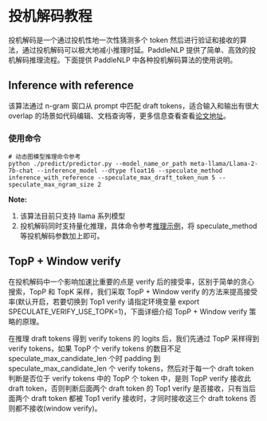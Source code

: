 # 投机解码教程

投机解码是一个通过投机性地一次性猜测多个 token 然后进行验证和接收的算法，通过投机解码可以极大地减小推理时延。PaddleNLP 提供了简单、高效的投机解码推理流程。下面提供 PaddleNLP 中各种投机解码算法的使用说明。

## Inference with reference

该算法通过 n-gram 窗口从 prompt 中匹配 draft tokens，适合输入和输出有很大 overlap 的场景如代码编辑、文档查询等，更多信息查看查看[论文地址](https://arxiv.org/pdf/2304.04487)。

### 使用命令

```shell
# 动态图模型推理命令参考
python ./predict/predictor.py --model_name_or_path meta-llama/Llama-2-7b-chat --inference_model --dtype float16 --speculate_method inference_with_reference --speculate_max_draft_token_num 5 --speculate_max_ngram_size 2
```

**Note:**

1. 该算法目前只支持 llama 系列模型
2. 投机解码同时支持量化推理，具体命令参考[推理示例](./inference.md)，将 speculate_method 等投机解码参数加上即可。

## TopP + Window verify

在投机解码中一个影响加速比重要的点是 verify 后的接受率，区别于简单的贪心搜索，TopP 和 TopK 采样，我们采取 TopP + Window verify 的方法来提高接受率(默认开启，若要切换到 Top1 verify 请指定环境变量 export SPECULATE_VERIFY_USE_TOPK=1)，下面详细介绍 TopP + Window verify 策略的原理。

在推理 draft tokens 得到 verify tokens 的 logits 后，我们先通过 TopP 采样得到 verify tokens，如果 TopP 个 verify tokens 的数目不足 speculate_max_candidate_len 个时 padding 到 speculate_max_candidate_len 个 verify tokens，然后对于每一个 draft token 判断是否位于 verify tokens 中的 TopP 个 token 中，是则 TopP verify 接收此 draft token，否则判断后面两个 draft token 的 Top1 verify 是否接收，只有当后面两个 draft token 都被 Top1 verify 接收时，才同时接收这三个 draft tokens 否则都不接收(window verify)。
